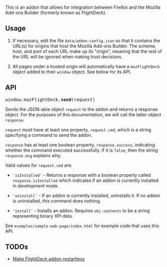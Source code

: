 This is an addon that allows for integration between Firefox and
the Mozilla Add-ons Builder (formerly known as FlightDeck).

## Usage ##

1. If necessary, edit the file `data/addon-config.json` so
   that it contains the URL(s) for origins that host the Mozilla
   Add-ons Builder. The scheme, host, and port of each URL
   make up its "origin", meaning that the rest of the URL
   will be ignored when making trust decisions.

2. All pages under a trusted origin will automatically have a
   `mozFlightDeck` object added to their `window`
   object. See below for its API.

## API ##

<tt>window.mozFlightDeck.**send**(*request*)</tt>

Sends the JSON-able object `request` to the addon and returns a
response object. For the purposes of this documentation, we will call
the latter object `response`.

`request` must have at least one property,
`request.cmd`, which is a string specifying a command to
send the addon.

`response` has at least one boolean property,
`response.success`, indicating whether the command executed
successfully. If it is `false`, then the string `response.msg`
explains why.

Valid values for `request.cmd` are:

* `'isInstalled'` - Returns a response with a boolean property called
  `response.isInstalled` which indicates if an addon is currently
  installed in development mode.

* `'uninstall'` - If an addon is currently installed, uninstalls it.
  If no addon is uninstalled, this command does nothing.

* `'install'` - Installs an addon. Requires `obj.contents` to be a
  string representing binary XPI data.

See `examples/sample-web-page/index.html` for example code that uses
this API.

## TODOs ##

* [Make FlightDeck addon restartless](https://bugzilla.mozilla.org/show_bug.cgi?id=566256)
